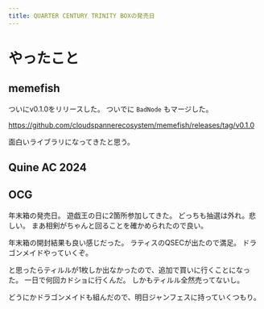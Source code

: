 ```yaml
---
title: QUARTER CENTURY TRINITY BOXの発売日
---
```


# やったこと

## memefish

ついにv0.1.0をリリースした。
ついでに `BadNode` もマージした。

<https://github.com/cloudspannerecosystem/memefish/releases/tag/v0.1.0>

面白いライブラリになってきたと思う。

## Quine AC 2024

## OCG

年末箱の発売日。
遊戯王の日に2箇所参加してきた。
どっちも抽選は外れ。悲しい。
まあ相剣がちゃんと回ることを確かめられたので良い。

年末箱の開封結果も良い感じだった。
ラティスのQSECが出たので満足。
ドラゴンメイドやっていくぞ。

と思ったらティルルが1枚しか出なかったので、追加で買いに行くことになった。
一日で何回カドショに行くんだ。
しかもティルル全然売ってないし。

どうにかドラゴンメイドも組んだので、明日ジャンフェスに持っていくつもり。
